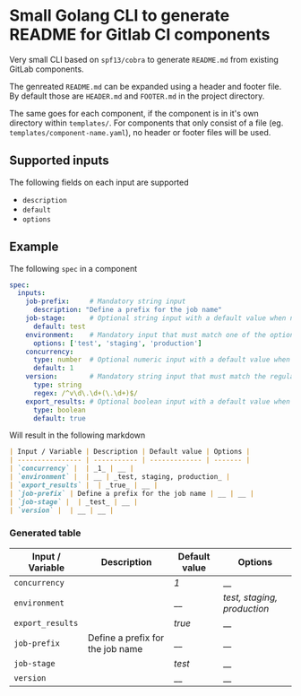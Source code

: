 # Small Golang CLI to generate README for Gitlab CI components

Very small CLI based on `spf13/cobra` to generate `README.md` from existing GitLab components.

The genreated `README.md` can be expanded using a header and footer file. By default those are 
`HEADER.md` and `FOOTER.md` in the project directory.

The same goes for each component, if the component is in it's own directory within `templates/`.
For components that only consist of a file (eg. `templates/component-name.yaml`), no header or footer
files will be used.

## Supported inputs
The following fields on each input are supported
- `description`
- `default`
- `options`

## Example

The following `spec` in a component

```yaml
spec:
  inputs:
    job-prefix:     # Mandatory string input
      description: "Define a prefix for the job name"
    job-stage:      # Optional string input with a default value when not provided
      default: test
    environment:    # Mandatory input that must match one of the options
      options: ['test', 'staging', 'production']
    concurrency:
      type: number  # Optional numeric input with a default value when not provided
      default: 1
    version:        # Mandatory string input that must match the regular expression
      type: string
      regex: /^v\d\.\d+(\.\d+)$/
    export_results: # Optional boolean input with a default value when not provided
      type: boolean
      default: true
```

Will result in the following markdown

```markdown
| Input / Variable | Description | Default value | Options |
| ---------------- | ----------- | ------------- | ------- |
| `concurrency` |  | _1_ | __ |
| `environment` |  | __ | _test, staging, production_ |
| `export_results` |  | _true_ | __ |
| `job-prefix` | Define a prefix for the job name | __ | __ |
| `job-stage` |  | _test_ | __ |
| `version` |  | __ | __ |
```

### Generated table
| Input / Variable | Description | Default value | Options |
| ---------------- | ----------- | ------------- | ------- |
| `concurrency` |  | _1_ | __ |
| `environment` |  | __ | _test, staging, production_ |
| `export_results` |  | _true_ | __ |
| `job-prefix` | Define a prefix for the job name | __ | __ |
| `job-stage` |  | _test_ | __ |
| `version` |  | __ | __ |

